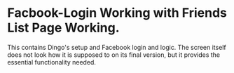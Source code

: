 # Facbook-Login Working with Friends List Page Working.

This contains Dingo's setup and Facebook login and logic. The screen itself does not look how it is supposed to on its final version, but it provides the essential functionality needed.


